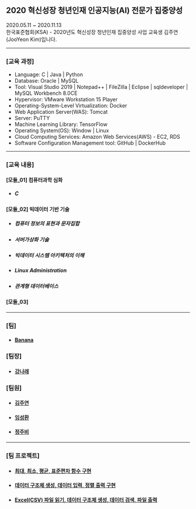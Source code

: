 ## 2020 혁신성장 청년인재 인공지능(AI) 전문가 집중양성
2020.05.11 ~ 2020.11.13 <br>
한국표준협회(KSA) - 2020년도 혁신성장 청년인재 집중양성 사업 교육생 김주연(JooYeon Kim)입니다. <br>
<hr>
<h3>[교육 과정]</h3>
<ul>
  <li> Language: C | Java | Python </li>
  <li> Database: Oracle | MySQL </li>
  <li> Tool: Visual Studio 2019 | Notepad++ | FileZilla | Eclipse | sqldeveloper | MySQL Workbench 8.0CE </li>
  <li> Hypervisor: VMware Workstation 15 Player</li>
  <li> Operating-System-Level Virtualization: Docker </li>
  <li> Web Application Server(WAS): Tomcat </li>
  <li> Server: PuTTY</li>
  <li> Machine Learning Library: TensorFlow </li>
  <li> Operating System(OS): Window | Linux </li>
  <li> Cloud Computing Services: Amazon Web Services(AWS) - EC2, RDS </li>
  <li> Software Configuration Management tool: GitHub | DockerHub </li>
  </ul>
  <hr>
  <h3>[교육 내용]</h3>
  <h4>[모듈_01] 컴퓨터과학 심화</h4>
  <ul>
  <li><h5>C</h5></li>
  </ul>
  <h4>[모듈_02] 빅데이터 기반 기술</h4>
  <ul> 
  <li><h5>컴퓨터 정보의 표현과 문자집합</h5></li>
  <li><h5>서버가상화 기술</h5></li>
  <li><h5>빅데이터 시스템 아키텍처의 이해</h5></li>
  <li><h5>Linux Administration</h5></li>
  <li><h5>관계형 데이터베이스</h5></li>
  </ul>
  <h4>[모듈_03]</h4>
  <hr>
<h3>[팀]</h3>
<ul>
  <li>
    <h4><a href="https://github.com/ksa-banana/C_Language">Banana</a></h4>
  </li>
  </ul>
<h3>[팀장]</h3>
<ul>
  <li>
    <h4><a href = "https://github.com/kang-hana" >강나래</a></h4>
  </li>
  </ul>
  <h3>[팀원]</h3>
  <ul>
  <li>
    <h4><a href="https://github.com/jysaa5">김주연</a></h4>
  </li>
    <li>
    <h4><a href="https://github.com/SeongHwan-Lim">임성환</a></h4>
  </li>
    <li>
    <h4><a href="https://github.com/JoobeeJung">정주비</a></h4>
  </li>
  </ul>
<hr>
<h3>[팀 프로젝트]</h3>
<ul>
  <li>
    <h4><a href ="https://github.com/ksa-banana/C_Language/tree/master/TeamProject_20200515/version_1.0">최대, 최소, 평균, 표준편차 함수 구현</a></h4>
  </li>
  <li>
    <h4><a href ="https://github.com/ksa-banana/C_Language/tree/master/TeamProject_20200518/version_1.0">데이터 구조체 생성, 데이터 입력, 정렬 출력 구현</a></h4>
  </li>
    <li>
    <h4><a href ="https://github.com/ksa-banana/C_Language/tree/master/TeamProject_20200519/version_1.1">Excel(CSV) 파일 읽기, 데이터 구조체 생성, 데이터 검색, 파일 출력 </a></h4>
  </li>
  </ul>
